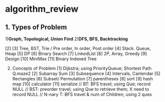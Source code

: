 # algorithm_review

## 1. Types of Problem
1)__Graph, Topological, Union Find__
2)__DFS, BFS, Backtracking__


[2]
[3] Tree, BST, Trie / Pre order, In order, Post order
[4] Stack. Queue, Heap
[5] DP
[6] Binary Search 
[7] LinkedList
[8] 2P, Array, Greedy
[9] Design
[10] MiniMax
[11] Binary Indexed Tree

2. Concepts of Problem
[1] Dijkstra; using PriorityQueue; Shortest Path Q.maze2
[2] Subarray Sum
[3] Subsequence
[4] Intervals, Canlendar
[5] Rectangles
[6] Subset/ Permutation
[7] parentheses
[8] sort
[9] hash map
[10] calculator
[11] serialize
	// BT: BFS travel; using Que; record NULL
	// BST: preorder travel; using Que to retrieve them; X need to record NULL
	// N-nary T: BFS travel & num of Children; using 2 ques
